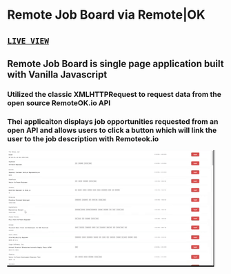 # Remote Job Board via Remote|OK
## <code>[LIVE VIEW](https://remote-jobboard.netlify.app/)</code>
## Remote Job Board is single page application built with Vanilla Javascript
### Utilized the classic XMLHTTPRequest to request data from the open source RemoteOK.io API
### Thei applicaiton displays job opportunities requested from an open API and allows users to click a button which will link the user to the job description with Remoteok.io
<img src="./JobBoardgiphy.gif">
